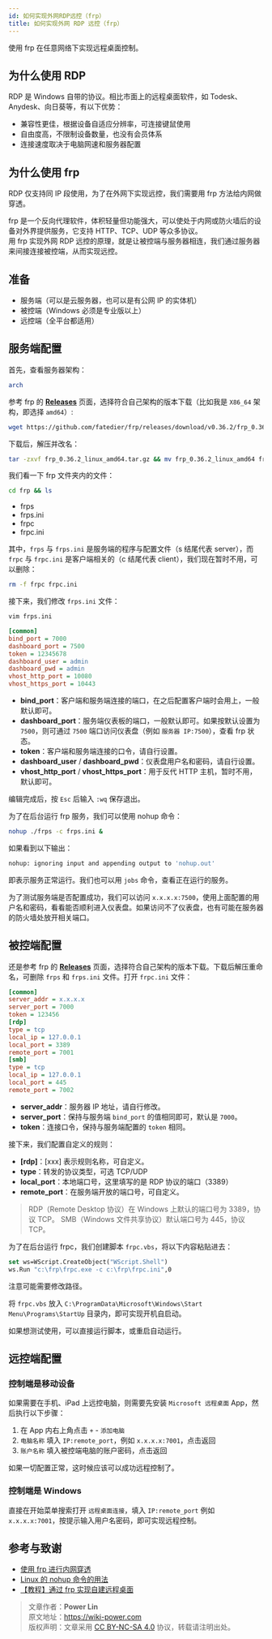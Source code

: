 ```yaml
---
id: 如何实现外网RDP远控（frp）
title: 如何实现外网 RDP 远控（frp）
---
```


使用 frp 在任意网络下实现远程桌面控制。

## 为什么使用 RDP

RDP 是 Windows 自带的协议。相比市面上的远程桌面软件，如 Todesk、Anydesk、向日葵等，有以下优势：

- 兼容性更佳，根据设备自适应分辨率，可连接键鼠使用
- 自由度高，不限制设备数量，也没有会员体系
- 连接速度取决于电脑网速和服务器配置

## 为什么使用 frp

RDP 仅支持同 IP 段使用，为了在外网下实现远控，我们需要用 frp 方法给内网做穿透。

frp 是一个反向代理软件，体积轻量但功能强大，可以使处于内网或防火墙后的设备对外界提供服务，它支持 HTTP、TCP、UDP 等众多协议。  
用 frp 实现外网 RDP 远控的原理，就是让被控端与服务器相连，我们通过服务器来间接连接被控端，从而实现远控。

## 准备

- 服务端（可以是云服务器，也可以是有公网 IP 的实体机）
- 被控端（Windows 必须是专业版以上）
- 远控端（全平台都适用）

## 服务端配置

首先，查看服务器架构：

```bash
arch
```

参考 frp 的 [**Releases**](https://github.com/fatedier/frp/releases) 页面，选择符合自己架构的版本下载（比如我是 `X86_64` 架构，即选择 `amd64`）:

```bash
wget https://github.com/fatedier/frp/releases/download/v0.36.2/frp_0.36.2_linux_amd64.tar.gz
```

下载后，解压并改名：

```bash
tar -zxvf frp_0.36.2_linux_amd64.tar.gz && mv frp_0.36.2_linux_amd64 frp
```

我们看一下 frp 文件夹内的文件：

```bash
cd frp && ls
```

- frps
- frps.ini
- frpc
- frpc.ini

其中，`frps` 与 `frps.ini` 是服务端的程序与配置文件（s 结尾代表 server），而 `frpc` 与 `frpc.ini` 是客户端相关的（c 结尾代表 client），我们现在暂时不用，可以删除：

```bash
rm -f frpc frpc.ini
```

接下来，我们修改 `frps.ini` 文件：

```bash
vim frps.ini
```

```ini title="frps.ini"
[common]
bind_port = 7000
dashboard_port = 7500
token = 12345678
dashboard_user = admin
dashboard_pwd = admin
vhost_http_port = 10080
vhost_https_port = 10443
```

- **bind_port**：客户端和服务端连接的端口，在之后配置客户端时会用上，一般默认即可。
- **dashboard_port**：服务端仪表板的端口，一般默认即可。如果按默认设置为 `7500`，则可通过 `7500` 端口访问仪表盘（例如 `服务器 IP:7500`），查看 frp 状态。
- **token**：客户端和服务端连接的口令，请自行设置。
- **dashboard_user** / **dashboard_pwd**：仪表盘用户名和密码，请自行设置。
- **vhost_http_port** / **vhost_https_port**：用于反代 HTTP 主机，暂时不用，默认即可。

编辑完成后，按 `Esc` 后输入 `:wq` 保存退出。

为了在后台运行 frp 服务，我们可以使用 nohup 命令：

```bash
nohup ./frps -c frps.ini &
```

如果看到以下输出：

```bash
nohup: ignoring input and appending output to 'nohup.out'
```

即表示服务正常运行。我们也可以用 `jobs` 命令，查看正在运行的服务。

为了测试服务端是否配置成功，我们可以访问 `x.x.x.x:7500`，使用上面配置的用户名和密码，看看能否顺利进入仪表盘。如果访问不了仪表盘，也有可能在服务器的防火墙处放开相关端口。

## 被控端配置

还是参考 frp 的 [**Releases**](https://github.com/fatedier/frp/releases) 页面，选择符合自己架构的版本下载。下载后解压重命名，可删除 `frps` 和 `frps.ini` 文件。打开 `frpc.ini` 文件：

```ini title="frpc.ini"
[common]
server_addr = x.x.x.x
server_port = 7000
token = 123456
[rdp]
type = tcp
local_ip = 127.0.0.1
local_port = 3389
remote_port = 7001
[smb]
type = tcp
local_ip = 127.0.0.1
local_port = 445
remote_port = 7002
```

- **server_addr**：服务器 IP 地址，请自行修改。
- **server_port**：保持与服务端 `bind_port` 的值相同即可，默认是 `7000`。
- **token**：连接口令，保持与服务端配置的 `token` 相同。

接下来，我们配置自定义的规则：

- **[rdp]**：[xxx] 表示规则名称，可自定义。
- **type**：转发的协议类型，可选 TCP/UDP
- **local_port**：本地端口号，这里填写的是 RDP 协议的端口（3389）
- **remote_port**：在服务端开放的端口号，可自定义。

> RDP（Remote Desktop 协议）在 Windows 上默认的端口号为 3389，协议 TCP。
> SMB（Windows 文件共享协议）默认端口号为 445，协议 TCP。

为了在后台运行 frpc，我们创建脚本 `frpc.vbs`，将以下内容粘贴进去：

```vb title="frpc.vbs"
set ws=WScript.CreateObject("WScript.Shell")
ws.Run "c:\frp\frpc.exe -c c:\frp\frpc.ini",0
```

注意可能需要修改路径。

将 `frpc.vbs` 放入 `C:\ProgramData\Microsoft\Windows\Start Menu\Programs\StartUp` 目录内，即可实现开机自启动。

如果想测试使用，可以直接运行脚本，或重启自动运行。

## 远控端配置

### 控制端是移动设备

如果需要在手机、iPad 上远控电脑，则需要先安装 `Microsoft 远程桌面` App，然后执行以下步骤：

1. 在 App 内右上角点击 `+` - `添加电脑`
2. `电脑名称` 填入 `IP:remote_port`，例如 `x.x.x.x:7001`，点击返回
3. `账户名称` 填入被控端电脑的账户密码，点击返回

如果一切配置正常，这时候应该可以成功远程控制了。

### 控制端是 Windows

直接在开始菜单搜索打开 `远程桌面连接`，填入 `IP:remote_port` 例如 `x.x.x.x:7001`，按提示输入用户名密码，即可实现远程控制。

## 参考与致谢

- [使用 frp 进行内网穿透](https://sspai.com/post/52523)
- [Linux 的 nohup 命令的用法](https://ehlxr.me/2017/01/18/Linux-%E7%9A%84-nohup-%E5%91%BD%E4%BB%A4%E7%9A%84%E7%94%A8%E6%B3%95/)
- [【教程】通过 frp 实现自建远程桌面](https://pa.ci/77.html)

> 文章作者：**Power Lin**  
> 原文地址：<https://wiki-power.com>  
> 版权声明：文章采用 [CC BY-NC-SA 4.0](https://creativecommons.org/licenses/by/4.0/deed.zh) 协议，转载请注明出处。
